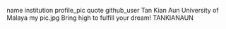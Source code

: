 name	institution	profile_pic	quote	github_user
Tan Kian Aun
University of Malaya
my pic.jpg
Bring high to fulfill your dream!
TANKIANAUN
